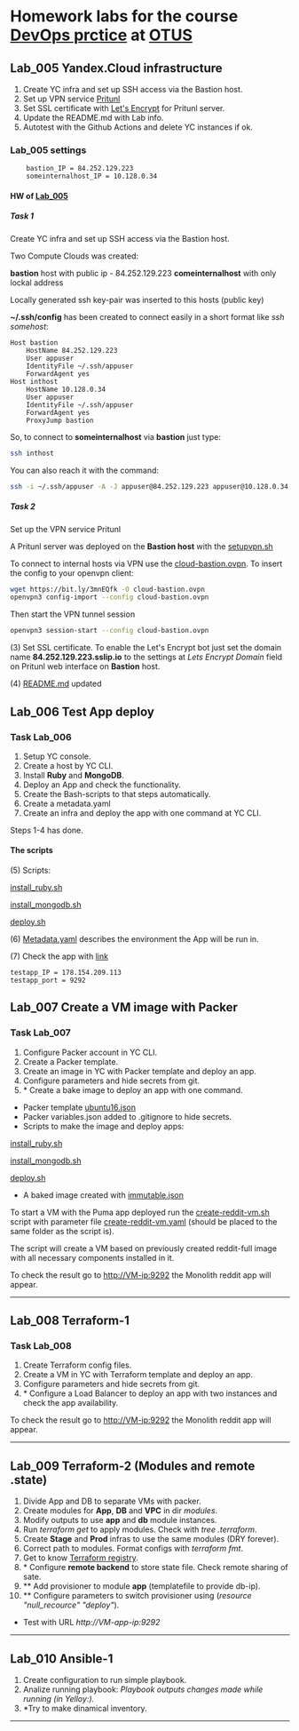 # Homework labs for the course [DevOps prctice](https://otus.ru/lessons/devops-praktiki-i-instrumenty) at [OTUS](https://otus.ru)

## Lab_005 Yandex.Cloud infrastructure

1. Create YC infra and set up SSH access via the Bastion host.
2. Set up VPN service [Pritunl](https://pritunl.com/)
3. Set SSL certificate with [Let's Encrypt](https://letsencrypt.org/) for Pritunl server.
4. Update the README.md with Lab info.
5. Autotest with the Github Actions and delete YC instances if ok.

### Lab_005 settings

```text
    bastion_IP = 84.252.129.223
    someinternalhost_IP = 10.128.0.34
```

#### HW of [Lab_005](#Lab_005)

##### Task 1

Create YC infra and set up SSH access via the Bastion host.

Two Compute Clouds was created:

**bastion** host with public ip - 84.252.129.223
**comeinternalhost** with only lockal address

Locally generated ssh key-pair was inserted to this hosts (public key)

**~/.ssh/config** has been created to connect easily in a short format like *ssh somehost*:

```ssh
Host bastion
    HostName 84.252.129.223
    User appuser
    IdentityFile ~/.ssh/appuser
    ForwardAgent yes
Host inthost
    HostName 10.128.0.34
    User appuser
    IdentityFile ~/.ssh/appuser
    ForwardAgent yes
    ProxyJump bastion
```

So, to connect to **someinternalhost** via **bastion** just type:

```bash
ssh inthost
```

You can also reach it with the command:

```bash
ssh -i ~/.ssh/appuser -A -J appuser@84.252.129.223 appuser@10.128.0.34
```

##### Task 2

Set up the VPN service Pritunl

A Pritunl server was deployed on the **Bastion host** with the [setupvpn.sh](https://github.com/Otus-DevOps-2021-08/laborxcom_infra/blob/cloud-bastion/setupvpn.sh)

To connect to internal hosts via VPN use the [cloud-bastion.ovpn](https://github.com/Otus-DevOps-2021-08/laborxcom_infra/blob/cloud-bastion/cloud-bastion.ovpn).
To insert the config to your openvpn client:

```bash
wget https://bit.ly/3mnEQfk -O cloud-bastion.ovpn
openvpn3 config-import --config cloud-bastion.ovpn
```

Then start the VPN tunnel session

```bash
openvpn3 session-start --config cloud-bastion.ovpn
```

(3) Set SSL certificate.
To enable the Let's Encrypt bot just set the domain name **84.252.129.223.sslip.io** to the settings at *Lets Encrypt Domain* field on Pritunl web interface on **Bastion** host.

(4) [README.md](https://github.com/Otus-DevOps-2021-08/laborxcom_infra/blob/cloud-bastion/README.md) updated

## Lab_006 Test App deploy

### Task Lab_006

1. Setup YC console.
2. Create a host by YC CLI.
3. Install **Ruby** and **MongoDB**.
4. Deploy an App and check the functionality.
5. Create the Bash-scripts to that steps automatically.
6. Create a metadata.yaml
7. Create an infra and deploy the app with one command at YC CLI.

Steps 1-4 has done.

#### The scripts

(5) Scripts:

[install_ruby.sh](https://github.com/Otus-DevOps-2021-08/laborxcom_infra/blob/cloud-testapp/install_ruby.sh)

[install_mongodb.sh](https://github.com/Otus-DevOps-2021-08/laborxcom_infra/blob/cloud-testapp/install_mongodb.sh)

[deploy.sh](https://github.com/Otus-DevOps-2021-08/laborxcom_infra/blob/cloud-testapp/deploy.sh)

(6) [Metadata.yaml](https://github.com/Otus-DevOps-2021-08/laborxcom_infra/blob/cloud-testapp/metadata.yaml) describes the environment the App will be run in.

(7) Check the app with [link](https://178.154.209.113:9292)

```text
testapp_IP = 178.154.209.113
testapp_port = 9292
```

## Lab_007 Create a VM image with Packer

### Task Lab_007

1. Configure Packer account in YC CLI.
2. Create a Packer template.
3. Create an image in YC with Packer template and deploy an app.
4. Configure parameters and hide secrets from git.
5. \* Create a bake image to deploy an app with one command.

* Packer template [ubuntu16.json](https://github.com/Otus-DevOps-2021-08/laborxcom_infra/blob/packer-base/packer/ubuntu16.json)
* Packer variables.json added to .gitignore to hide secrets.
* Scripts to make the image and deploy apps:

[install_ruby.sh](https://github.com/Otus-DevOps-2021-08/laborxcom_infra/blob/packer-base/packer/scripts/install_ruby.sh)

[install_mongodb.sh](https://github.com/Otus-DevOps-2021-08/laborxcom_infra/blob/packer-base/packer/scripts/install_mongodb.sh)

[deploy.sh](https://github.com/Otus-DevOps-2021-08/laborxcom_infra/blob/packer-base/packer/scripts/deploy.sh)

* A baked image created with [immutable.json](https://github.com/Otus-DevOps-2021-08/laborxcom_infra/blob/packer-base/packer/immutable.json)

To start a VM with the Puma app deployed run the [create-reddit-vm.sh](https://github.com/Otus-DevOps-2021-08/laborxcom_infra/blob/packer-base/config-scripts/create-reddit-vm.sh) script with parameter file [create-reddit-vm.yaml](https://github.com/Otus-DevOps-2021-08/laborxcom_infra/blob/packer-base/config-scripts/create-reddit-vm.yaml) (should be placed to the same folder as the script is).

The script will create a VM based on previously created reddit-full image with all necessary components installed in it.

To check the result go to <http://VM-ip:9292> the Monolith reddit app will appear.

---

## Lab_008 Terraform-1

### Task Lab_008

1. Create Terraform config files.
2. Create a VM in YC with Terraform template and deploy an app.
3. Configure parameters and hide secrets from git.
4. \* Configure a Load Balancer to deploy an app with two instances and check the app availability.

To check the result go to <http://VM-ip:9292> the Monolith reddit app will appear.

---

## Lab_009 Terraform-2 (Modules and remote .state)

1. Divide App and DB to separate VMs with packer.
2. Create modules for **App**, **DB**  and **VPC** in dir _modules_.
3. Modify outputs to use **app** and **db** module instances.
4. Run _terraform get_ to apply modules. Check with _tree .terraform_.
5. Create **Stage** and **Prod** infras to use the same modules (DRY forever).
6. Correct path to modules. Format configs with _terraform fmt_.
7. Get to know [Terraform registry](https://registry.terraform.io/).
8. \* Configure **remote backend** to store state file. Check remote sharing of sate.
9. \** Add provisioner to module **app** (templatefile to provide db-ip).
10. \** Configure parameters to switch provisioner using (_resource "null_recource" "deploy"_).

* Test with URL _http://VM-app-ip:9292_

---
## Lab_010 Ansible-1

1. Create configuration to run simple playbook.
2. Analize running playbook:
    _Playbook outputs changes made while running (in Yelloy:)._
3. *Try to make dinamical inventory.

---
